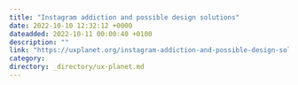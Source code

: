 ```yaml
---
title: "Instagram addiction and possible design solutions"
date: 2022-10-10 12:32:12 +0000
dateadded: 2022-10-11 00:00:40 +0100
description: ""
link: "https://uxplanet.org/instagram-addiction-and-possible-design-solutions-471418c28d6f?source=rss----819cc2aaeee0---4"
category:
directory: _directory/ux-planet.md
---
```

